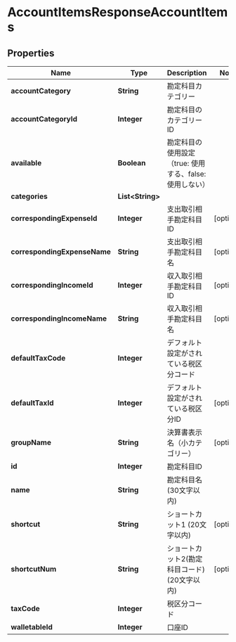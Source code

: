 

# AccountItemsResponseAccountItems


## Properties

| Name | Type | Description | Notes |
|------------ | ------------- | ------------- | -------------|
|**accountCategory** | **String** | 勘定科目カテゴリー |  |
|**accountCategoryId** | **Integer** | 勘定科目のカテゴリーID |  |
|**available** | **Boolean** | 勘定科目の使用設定（true: 使用する、false: 使用しない） |  |
|**categories** | **List&lt;String&gt;** |  |  |
|**correspondingExpenseId** | **Integer** | 支出取引相手勘定科目ID |  [optional] |
|**correspondingExpenseName** | **String** | 支出取引相手勘定科目名 |  [optional] |
|**correspondingIncomeId** | **Integer** | 収入取引相手勘定科目ID |  [optional] |
|**correspondingIncomeName** | **String** | 収入取引相手勘定科目名 |  [optional] |
|**defaultTaxCode** | **Integer** | デフォルト設定がされている税区分コード |  |
|**defaultTaxId** | **Integer** | デフォルト設定がされている税区分ID |  [optional] |
|**groupName** | **String** | 決算書表示名（小カテゴリー） |  [optional] |
|**id** | **Integer** | 勘定科目ID |  |
|**name** | **String** | 勘定科目名 (30文字以内) |  |
|**shortcut** | **String** | ショートカット1 (20文字以内) |  [optional] |
|**shortcutNum** | **String** | ショートカット2(勘定科目コード) (20文字以内) |  [optional] |
|**taxCode** | **Integer** | 税区分コード |  |
|**walletableId** | **Integer** | 口座ID |  |



